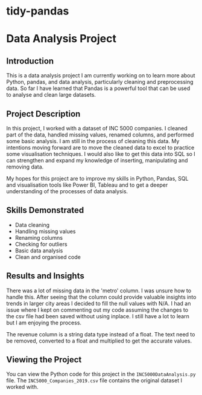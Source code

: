 # tidy-pandas
# Data Analysis Project


## Introduction
This is a data analysis project I am currently working on to learn more about Python, pandas, and data analysis, particularly cleaning and preprocessing data. So far I have learned that Pandas is a powerful tool that can be used to analyse and clean large datasets.

## Project Description

In this project, I worked with a dataset of INC 5000 companies. I cleaned part of the data, handled missing values, renamed columns, and performed some basic analysis. I am still in the process of cleaning this data.
My intentions moving forward are to move the cleaned data to excel to practice some visualisation techniques. I would also like to get this data into SQL so I can strengthen and expand my knowledge of inserting, manipulating and removing data.

My hopes for this project are to improve my skills in Python, Pandas, SQL and visualisation tools like Power BI, Tableau and to get a deeper understanding of the processes of data analysis. 

## Skills Demonstrated

- Data cleaning
- Handling missing values
- Renaming columns
- Checking for outliers
- Basic data analysis
- Clean and organised code


## Results and Insights
There was a lot of missing data in the 'metro' column. I was unsure how to handle this. After seeing that the column could provide valuable insights into trends in larger city areas I decided to fill the null values with N/A. 
I had an issue where I kept on commenting out my code assuming the changes to the csv file had been saved without using inplace. I still have a lot to learn but I am enjoying the process.

The revenue column is a string data type instead of a float. The text need to be removed, converted to a float and multiplied to get the accurate values. 


## Viewing the Project

You can view the Python code for this project in the `INC5000DataAnalysis.py` file. The `INC5000_Companies_2019.csv` file contains the original dataset I worked with.

